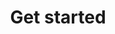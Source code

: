 ---
layout: page
title: Get started
permalink: /getting_started_main
nav: true
nav_order: 1
dropdown: true
children: 
    - title: Access
      permalink: /onboarding_access
    - title: divider
    - title: Software
      permalink: /onboarding_software
    - title: divider
    - title: GitHub
      permalink: /getting_started_github
    - title: divider
    - title: Learning Markdown
      permalink: /getting_started_markdown
    - title: divider
    - title: Images
      permalink: /images_guide
    - title: divider
    - title: Technical resources
      permalink: /resources_technical
---
